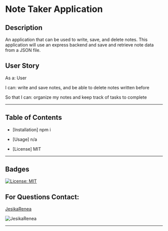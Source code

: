 
  # Note Taker Application
  
  ## Description 
  An application that can be used to write, save, and delete notes. This application will use an express backend and save and retrieve note data from a JSON file.
  
  ## User Story
  
  As a:
   User 
  
  I can:
   write and save notes, and be able to delete notes written before
   
  So that I can: 
   organize my notes and keep track of tasks to complete

  ---
  
  
  ## Table of Contents
  
  * [Installation] npm i
  
  * [Usage] n/a
  
  * [License] MIT          
  
  ---
  
  ## Badges
    
   [![License: MIT](https://img.shields.io/badge/License-MIT-yellow.svg)](https://opensource.org/licenses/MIT)
  
  ## For Questions Contact:

  [JesikaRenea](https://github.com/JesikaRenea)


  ![JesikaRenea](https://avatars1.githubusercontent.com/u/57422359?v=4)
  
  
  ---
  